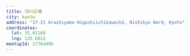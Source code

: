 ```yaml
---
title: 河川広場
city: kyoto
address: "17-21 Arashiyama Higashiichikawachō, Nishikyo Ward, Kyoto"
coordinates:
  lat: 35.01168
  lng: 135.6813
meetupId: 27764496
---
```

